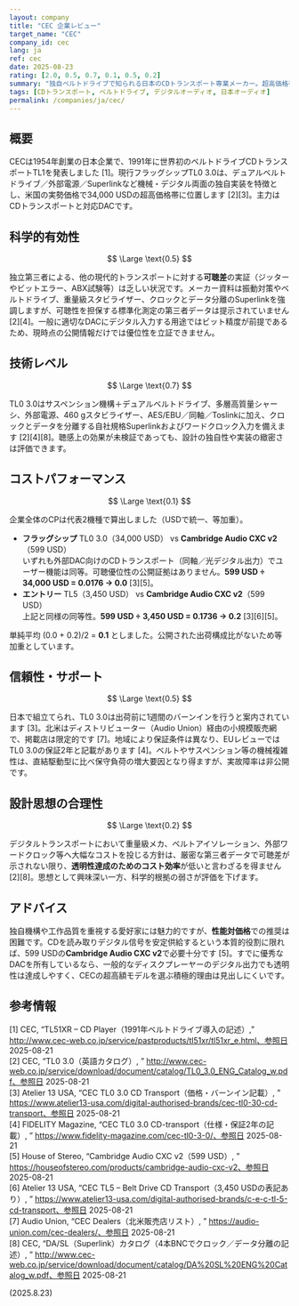 ```yaml
---
layout: company
title: "CEC 企業レビュー"
target_name: "CEC"
company_id: cec
lang: ja
ref: cec
date: 2025-08-23
rating: [2.0, 0.5, 0.7, 0.1, 0.5, 0.2]
summary: "独自ベルトドライブで知られる日本のCDトランスポート専業メーカー。超高価格帯を志向する一方、第三者測定による裏付けは限定的です"
tags: [CDトランスポート, ベルトドライブ, デジタルオーディオ, 日本オーディオ]
permalink: /companies/ja/cec/
---
```


## 概要

CECは1954年創業の日本企業で、1991年に世界初のベルトドライブCDトランスポートTL1を発表しました [1]。現行フラッグシップTL0 3.0は、デュアルベルトドライブ／外部電源／Superlinkなど機械・デジタル両面の独自実装を特徴とし、米国の実勢価格で34,000 USDの超高価格帯に位置します [2][3]。主力はCDトランスポートと対応DACです。

## 科学的有効性

$$ \Large \text{0.5} $$

独立第三者による、他の現代的トランスポートに対する**可聴差**の実証（ジッターやビットエラー、ABX試験等）は乏しい状況です。メーカー資料は振動対策やベルトドライブ、重量級スタビライザー、クロックとデータ分離のSuperlinkを強調しますが、可聴性を担保する標準化測定の第三者データは提示されていません [2][4]。一般に適切なDACにデジタル入力する用途ではビット精度が前提であるため、現時点の公開情報だけでは優位性を立証できません。

## 技術レベル

$$ \Large \text{0.7} $$

TL0 3.0はサスペンション機構＋デュアルベルトドライブ、多層高質量シャーシ、外部電源、460 gスタビライザー、AES/EBU／同軸／Toslinkに加え、クロックとデータを分離する自社規格Superlinkおよびワードクロック入力を備えます [2][4][8]。聴感上の効果が未検証であっても、設計の独自性や実装の緻密さは評価できます。

## コストパフォーマンス

$$ \Large \text{0.1} $$

企業全体のCPは代表2機種で算出しました（USDで統一、等加重）。

- **フラッグシップ** TL0 3.0（34,000 USD） vs **Cambridge Audio CXC v2**（599 USD）  
  いずれも外部DAC向けのCDトランスポート（同軸／光デジタル出力）でユーザー機能は同等。可聴優位性の公開証拠はありません。**599 USD ÷ 34,000 USD = 0.0176 → 0.0** [3][5]。  
- **エントリー** TL5（3,450 USD） vs **Cambridge Audio CXC v2**（599 USD）  
  上記と同様の同等性。**599 USD ÷ 3,450 USD = 0.1736 → 0.2** [3][6][5]。

単純平均 (0.0 + 0.2)/2 = **0.1** としました。公開された出荷構成比がないため等加重としています。

## 信頼性・サポート

$$ \Large \text{0.5} $$

日本で組立てられ、TL0 3.0は出荷前に1週間のバーンインを行うと案内されています [3]。北米はディストリビューター（Audio Union）経由の小規模販売網で、掲載店は限定的です [7]。地域により保証条件は異なり、EUレビューではTL0 3.0の保証2年と記載があります [4]。ベルトやサスペンション等の機械複雑性は、直結駆動型に比べ保守負荷の増大要因となり得ますが、実故障率は非公開です。

## 設計思想の合理性

$$ \Large \text{0.2} $$

デジタルトランスポートにおいて重量級メカ、ベルトアイソレーション、外部ワードクロック等へ大幅なコストを投じる方針は、厳密な第三者データで可聴差が示されない限り、**透明性達成のためのコスト効率**が低いと言わざるを得ません [2][8]。思想として興味深い一方、科学的根拠の弱さが評価を下げます。

## アドバイス

独自機構や工作品質を重視する愛好家には魅力的ですが、**性能対価格**での推奨は困難です。CDを読み取りデジタル信号を安定供給するという本質的役割に限れば、599 USDの**Cambridge Audio CXC v2**で必要十分です [5]。すでに優秀なDACを所有しているなら、一般的なディスクプレーヤーのデジタル出力でも透明性は達成しやすく、CECの超高額モデルを選ぶ積極的理由は見出しにくいです。

## 参考情報

[1] CEC, “TL51XR – CD Player（1991年ベルトドライブ導入の記述）,” http://www.cec-web.co.jp/service/pastproducts/tl51xr/tl51xr_e.html、参照日 2025-08-21  
[2] CEC, “TL0 3.0（英語カタログ）, ” http://www.cec-web.co.jp/service/download/document/catalog/TL0_3.0_ENG_Catalog_w.pdf、参照日 2025-08-21  
[3] Atelier 13 USA, “CEC TL0 3.0 CD Transport（価格・バーンイン記載）, ” https://www.atelier13-usa.com/digital-authorised-brands/cec-tl0-30-cd-transport、参照日 2025-08-21  
[4] FIDELITY Magazine, “CEC TL0 3.0 CD-transport（仕様・保証2年の記載）, ” https://www.fidelity-magazine.com/cec-tl0-3-0/、参照日 2025-08-21  
[5] House of Stereo, “Cambridge Audio CXC v2（599 USD）, ” https://houseofstereo.com/products/cambridge-audio-cxc-v2、参照日 2025-08-21  
[6] Atelier 13 USA, “CEC TL5 – Belt Drive CD Transport（3,450 USDの表記あり）, ” https://www.atelier13-usa.com/digital-authorised-brands/c-e-c-tl-5-cd-transport、参照日 2025-08-21  
[7] Audio Union, “CEC Dealers（北米販売店リスト）, ” https://audio-union.com/cec-dealers/、参照日 2025-08-21  
[8] CEC, “DA/SL（Superlink）カタログ（4本BNCでクロック／データ分離の記述）, ” http://www.cec-web.co.jp/service/download/document/catalog/DA%20SL%20ENG%20Catalog_w.pdf、参照日 2025-08-21

(2025.8.23)


